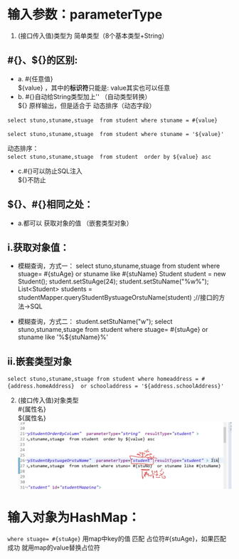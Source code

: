 # 输入参数：parameterType  
1. (接口传入值)类型为 简单类型（8个基本类型+String）  
## \#{}、\${}的区别:  
- a.
    \#{任意值}  
    \${value} ，其中的**标识符**只能是: value其实也可以任意   
- b.
    \#{}自动给String类型加上''  （自动类型转换）  
    \${} 原样输出，但是适合于 动态排序（动态字段）  

`select stuno,stuname,stuage  from student where stuname = #{value}`

`select stuno,stuname,stuage  from student where stuname = '${value}'`

动态排序：  
`select stuno,stuname,stuage  from student  order by ${value} asc
`

- c.\#{}可以防止SQL注入  
\${}不防止

## \${}、\#{}相同之处：
- a.都可以 获取对象的值 （嵌套类型对象）

## i.获取对象值：
- 模糊查询，方式一：
select stuno,stuname,stuage  from student where stuage= #{stuAge}  or stuname like #{stuName}
Student student = new Student();
student.setStuAge(24);
student.setStuName("%w%");  
List\<Student\> students = studentMapper.queryStudentBystuageOrstuName(student) ;//接口的方法->SQL

- 模糊查询，方式二：
student.setStuName("w");
select stuno,stuname,stuage  from student where stuage= #{stuAge}  or stuname like '%${stuName}%'

## ii.嵌套类型对象
    select stuno,stuname,stuage from student where homeaddress = #{address.homeAddress}  or schooladdress = '${address.schoolAddress}'

2. (接口传入值)对象类型  
\#{属性名}  
\${属性名}  
![object#$value](输入参数为对象类型的值.png)


# 输入对象为HashMap：
`where stuage= #{stuAge}`
用map中key的值 匹配 占位符#{stuAge}，如果匹配成功 就用map的value替换占位符
